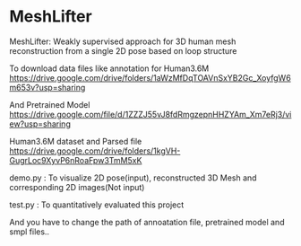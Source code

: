 # MeshLifter

MeshLifter: Weakly supervised approach for 3D human mesh reconstruction from a single 2D pose based on loop structure

To download data files like  annotation for Human3.6M
<https://drive.google.com/drive/folders/1aWzMfDqTOAVnSxYB2Gc_XoyfgW6m653v?usp=sharing>

And Pretrained Model
<https://drive.google.com/file/d/1ZZZJ55vJ8fdRmgzepnHHZYAm_Xm7eRj3/view?usp=sharing>

Human3.6M dataset and Parsed file
https://drive.google.com/drive/folders/1kgVH-GugrLoc9XyvP6nRoaFpw3TmM5xK


demo.py :  To visualize 2D pose(input), reconstructed 3D Mesh and corresponding 2D images(Not input) 

test.py :  To quantitatively evaluated this project

And you have to change the path of annoatation file, pretrained model and smpl files..

